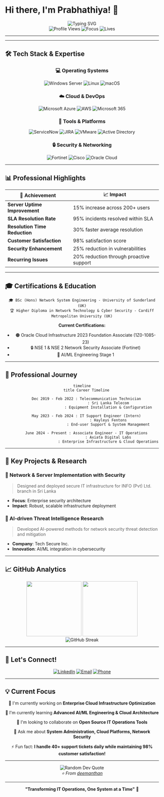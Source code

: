 # Hi there, I'm Prabhathiya! 👋

<div align="center">
  <img src="https://readme-typing-svg.herokuapp.com?font=Fira+Code&size=30&pause=1000&color=00D4FF&center=true&vCenter=true&width=600&lines=IT+Operations+Engineer;System+Administrator;Cloud+Enthusiast;Security+Specialist;Always+Learning+%F0%9F%9A%80" alt="Typing SVG" />
</div>

<div align="center">
  <img src="https://komarev.com/ghpvc/?username=deemanthan&color=0891b2&style=flat-square&label=Profile+Views" alt="Profile Views"/>
  <img src="https://img.shields.io/badge/Focus-IT%20Operations%20%26%20Cloud-brightgreen" alt="Focus"/>
  <img src="https://img.shields.io/badge/Lives-Colombo,%20Sri%20Lanka-success" alt="Lives"/>
</div>

---

---

## 🛠️ Tech Stack & Expertise

<div align="center">

### 💻 Operating Systems
![Windows Server](https://img.shields.io/badge/Windows%20Server-0078D4?style=for-the-badge&logo=windows&logoColor=white)
![Linux](https://img.shields.io/badge/Linux-FCC624?style=for-the-badge&logo=linux&logoColor=black)
![macOS](https://img.shields.io/badge/macOS-000000?style=for-the-badge&logo=apple&logoColor=white)

### ☁️ Cloud & DevOps
![Microsoft Azure](https://img.shields.io/badge/Microsoft%20Azure-0089D0?style=for-the-badge&logo=microsoft-azure&logoColor=white)
![AWS](https://img.shields.io/badge/AWS-232F3E?style=for-the-badge&logo=amazon-aws&logoColor=white)
![Microsoft 365](https://img.shields.io/badge/Microsoft%20365-D83B01?style=for-the-badge&logo=microsoft-office&logoColor=white)

### 🔧 Tools & Platforms
![ServiceNow](https://img.shields.io/badge/ServiceNow-81C343?style=for-the-badge&logo=servicenow&logoColor=white)
![JIRA](https://img.shields.io/badge/JIRA-0052CC?style=for-the-badge&logo=jira&logoColor=white)
![VMware](https://img.shields.io/badge/VMware-607078?style=for-the-badge&logo=vmware&logoColor=white)
![Active Directory](https://img.shields.io/badge/Active%20Directory-0078D4?style=for-the-badge&logo=windows&logoColor=white)

### 🔒 Security & Networking
![Fortinet](https://img.shields.io/badge/Fortinet-EE3124?style=for-the-badge&logo=fortinet&logoColor=white)
![Cisco](https://img.shields.io/badge/Cisco-1BA0D7?style=for-the-badge&logo=cisco&logoColor=white)
![Oracle Cloud](https://img.shields.io/badge/Oracle%20Cloud-F80000?style=for-the-badge&logo=oracle&logoColor=white)

</div>

---

## 📊 Professional Highlights

<div align="center">

| 🎯 Achievement | 📈 Impact |
|---|---|
| **Server Uptime Improvement** | 15% increase across 200+ users |
| **SLA Resolution Rate** | 95% incidents resolved within SLA |
| **Resolution Time Reduction** | 30% faster average resolution |
| **Customer Satisfaction** | 98% satisfaction score |
| **Security Enhancement** | 25% reduction in vulnerabilities |
| **Recurring Issues** | 20% reduction through proactive support |

</div>

---

## 🎓 Certifications & Education

<div align="center">

```
🎓 BSc (Hons) Network System Engineering - University of Sunderland (UK)
🏆 Higher Diploma in Network Technology & Cyber Security - Cardiff Metropolitan University (UK)
```

**Current Certifications:**
- 🟠 Oracle Cloud Infrastructure 2023 Foundation Associate (1Z0-1085-23)
- 🔒 NSE 1 & NSE 2 Network Security Associate (Fortinet)
- 🤖 AI/ML Engineering Stage 1

</div>

---

## 💼 Professional Journey

<div align="center">

```mermaid
timeline
    title Career Timeline
    
    Dec 2019 - Feb 2022 : Telecommunication Technician
                        : Sri Lanka Telecom
                        : Equipment Installation & Configuration
    
    May 2023 - Feb 2024 : IT Support Engineer (Intern)
                        : Hayleys Fentons
                        : End-user Support & System Management
    
    June 2024 - Present : Associate Engineer - IT Operations
                        : Axiata Digital Labs
                        : Enterprise Infrastructure & Cloud Operations
```

</div>

---

## 🌟 Key Projects & Research

### 🏢 Network & Server Implementation with Security
> Designed and deployed secure IT infrastructure for INFO (Pvt) Ltd. branch in Sri Lanka
- **Focus**: Enterprise security architecture
- **Impact**: Robust, scalable infrastructure deployment

### 🤖 AI-driven Threat Intelligence Research  
> Developed AI-powered methods for network security threat detection and mitigation
- **Company**: Tech Secure Inc.
- **Innovation**: AI/ML integration in cybersecurity

---

## 📈 GitHub Analytics

<div align="center">
  <img height="180em" src="https://github-readme-stats.vercel.app/api?username=deemanthan&show_icons=true&theme=tokyonight&include_all_commits=true&count_private=true"/>
  <img height="180em" src="https://github-readme-stats.vercel.app/api/top-langs/?username=deemanthan&layout=compact&langs_count=8&theme=tokyonight"/>
</div>

<div align="center">
  <img src="https://github-readme-streak-stats.herokuapp.com/?user=deemanthan&theme=tokyonight" alt="GitHub Streak"/>
</div>

---

## 🤝 Let's Connect!

<div align="center">

[![LinkedIn](https://img.shields.io/badge/LinkedIn-0077B5?style=for-the-badge&logo=linkedin&logoColor=white)](https://www.linkedin.com/in/deemanthan-prabhathiya)
[![Email](https://img.shields.io/badge/Email-D14836?style=for-the-badge&logo=gmail&logoColor=white)](mailto:deemanprabathiya119@gmail.com)
[![Phone](https://img.shields.io/badge/Phone-25D366?style=for-the-badge&logo=whatsapp&logoColor=white)](tel:+94711353829)

</div>

---

## 💡 Current Focus

<div align="center">

🔭 I'm currently working on **Enterprise Cloud Infrastructure Optimization**

🌱 I'm currently learning **Advanced AI/ML Engineering & Cloud Architecture**

👯 I'm looking to collaborate on **Open Source IT Operations Tools**

💬 Ask me about **System Administration, Cloud Platforms, Network Security**

⚡ Fun fact: **I handle 40+ support tickets daily while maintaining 98% customer satisfaction!**

</div>

---

<div align="center">
  <img src="https://quotes-github-readme.vercel.app/api?type=horizontal&theme=tokyonight" alt="Random Dev Quote"/>
</div>

<div align="center">
  <i>⭐️ From <a href="https://github.com/deemanthan">deemanthan</a></i>
</div>

---

<div align="center">

**"Transforming IT Operations, One System at a Time"** 🚀

</div>
